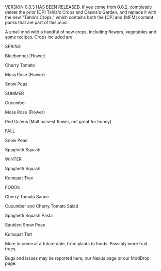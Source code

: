 VERSION 0.0.3 HAS BEEN RELEASED. If you come from 0.0.2, completely delete the prior [CP] Tahla's Crops and Cassie's Garden, and replace it with the new "Tahla's Crops," which contains both the [CP] and [MFM] content packs that are part of this mod.


A small mod with a handful of new crops, including flowers, vegetables and some recipes. Crops included are:

SPRING

Bluebonnet (Flower)

Cherry Tomato

Moss Rose (Flower)

Snow Peas



SUMMER

Cucumber

Moss Rose (Flower)

Red Coleus (Multiharvest flower, not great for honey)



FALL

Snow Peas

Spaghetti Squash



WINTER

Spaghetti Squash

Kumquat Tree



FOODS

Cherry Tomato Sauce

Cucumber and Cherry Tomato Salad

Spaghetti Squash Pasta

Sautéed Snow Peas

Kumquat Tart



More to come at a future date, from plants to foods. Possibly more fruit trees.



Bugs and issues may be reported here, our Nexus page or our ModDrop page.
